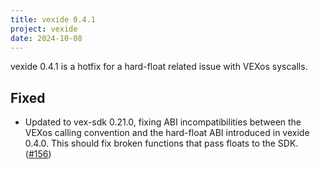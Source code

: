 ```yaml
---
title: vexide 0.4.1
project: vexide
date: 2024-10-08
---
```


vexide 0.4.1 is a hotfix for a hard-float related issue with VEXos syscalls.

## Fixed

- Updated to vex-sdk 0.21.0, fixing ABI incompatibilities between the VEXos calling convention and the hard-float ABI introduced in vexide 0.4.0. This should fix broken functions that pass floats to the SDK. ([#156](https://github.com/vexide/vexide/pull/156))
